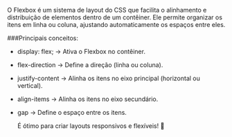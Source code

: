 O Flexbox é um sistema de layout do CSS que facilita o alinhamento e distribuição de elementos dentro de um contêiner. Ele permite organizar os itens em linha ou coluna, ajustando automaticamente os espaços entre eles.

 ###Principais conceitos:

-  display: flex;  → Ativa o Flexbox no contêiner.
-  flex-direction  → Define a direção (linha ou coluna).
-  justify-content  → Alinha os itens no eixo principal (horizontal ou vertical).
-  align-items  → Alinha os itens no eixo secundário.
-  gap → Define o espaço entre os itens.


    É ótimo para criar layouts responsivos e flexíveis! 🚀